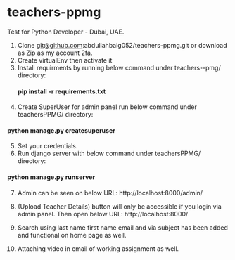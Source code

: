 # teachers-ppmg
Test for Python Developer - Dubai, UAE.

1. Clone git@github.com:abdullahbaig052/teachers-ppmg.git or download as Zip as my account 2fa.
2. Create virtualEnv then activate it
3. Install requirments by running below command under teachers--pmg/ directory:
   #### pip install -r requirements.txt
4. Create SuperUser for admin panel run below command under teachersPPMG/ directory:
#### python manage.py createsuperuser
5. Set your credentials.
6. Run django server with below command under teachersPPMG/ directory:
#### python manage.py runserver

7. Admin can be seen on below URL:
http://localhost:8000/admin/
   
8. (Upload Teacher Details) button will only be accessible if you login via admin panel. Then open below URL:
http://localhost:8000/
   
9. Search using last name first name email and via subject has been added and functional on home page as well.
10. Attaching video in email of working assignment as well.


